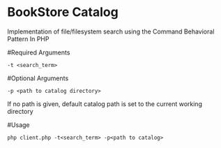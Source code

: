# BookStore Catalog
Implementation of file/filesystem search using the Command Behavioral Pattern In PHP

#Required Arguments
```
-t <search_term> 
```
#Optional Arguments
```
-p <path to catalog directory>
```
If no path is given, default catalog path is set to the current working directory

#Usage
```
php client.php -t<search_term> -p<path to catalog>
```
